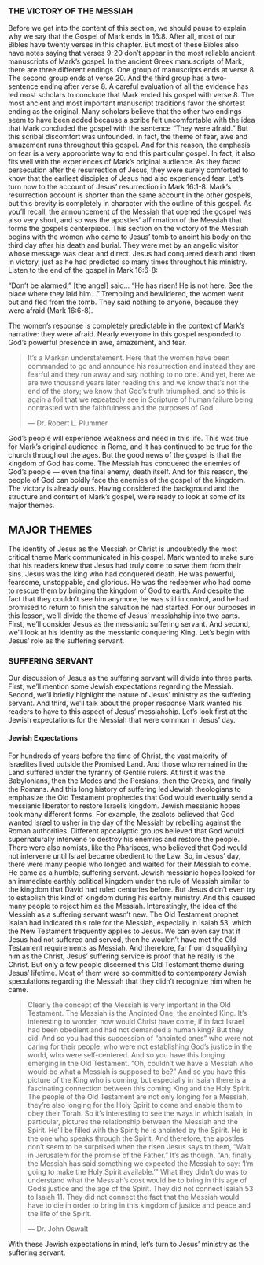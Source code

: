 ### THE VICTORY OF THE MESSIAH

Before we get into the content of this section, we should pause to explain why we say that the Gospel of Mark ends in 16:8. After all, most of our Bibles have twenty verses in this chapter. But most of these Bibles also have notes saying that verses 9-20 don’t appear in the most reliable ancient manuscripts of Mark’s gospel. 
	In the ancient Greek manuscripts of Mark, there are three different endings. One group of manuscripts ends at verse 8. The second group ends at verse 20. And the third group has a two-sentence ending after verse 8.
	A careful evaluation of all the evidence has led most scholars to conclude that Mark ended his gospel with verse 8. The most ancient and most important manuscript traditions favor the shortest ending as the original. 
	Many scholars believe that the other two endings seem to have been added because a scribe felt uncomfortable with the idea that Mark concluded the gospel with the sentence “They were afraid.” But this scribal discomfort was unfounded. In fact, the theme of fear, awe and amazement runs throughout this gospel. And for this reason, the emphasis on fear is a very appropriate way to end this particular gospel. In fact, it also fits well with the experiences of Mark’s original audience. As they faced persecution after the resurrection of Jesus, they were surely comforted to know that the earliest disciples of Jesus had also experienced fear. 
	Let’s turn now to the account of Jesus’ resurrection in Mark 16:1-8. Mark’s resurrection account is shorter than the same account in the other gospels, but this brevity is completely in character with the outline of this gospel. As you’ll recall, the announcement of the Messiah that opened the gospel was also very short, and so was the apostles’ affirmation of the Messiah that forms the gospel’s centerpiece. 
	This section on the victory of the Messiah begins with the women who came to Jesus’ tomb to anoint his body on the third day after his death and burial. They were met by an angelic visitor whose message was clear and direct. Jesus had conquered death and risen in victory, just as he had predicted so many times throughout his ministry. Listen to the end of the gospel in Mark 16:6-8:

“Don’t be alarmed,” [the angel] said… “He has risen! He is not here. See the place where they laid him...” Trembling and bewildered, the women went out and fled from the tomb. They said nothing to anyone, because they were afraid (Mark 16:6-8).

The women’s response is completely predictable in the context of Mark’s narrative: they were afraid. Nearly everyone in this gospel responded to God’s powerful presence in awe, amazement, and fear.

> It’s a Markan understatement. Here that the women have been commanded to go and announce his resurrection and instead they are fearful and they run away and say nothing to no one.  And yet, here we are two thousand years later reading this and we know that’s not the end of the story; we know that God’s truth triumphed, and so this is again a foil that we repeatedly see in Scripture of human failure being contrasted with the faithfulness and the purposes of God. 
> 
> —	Dr. Robert L. Plummer

God’s people will experience weakness and need in this life. This was true for Mark’s original audience in Rome, and it has continued to be true for the church throughout the ages. But the good news of the gospel is that the kingdom of God has come. The Messiah has conquered the enemies of God’s people — even the final enemy, death itself. And for this reason, the people of God can boldly face the enemies of the gospel of the kingdom. The victory is already ours.
	Having considered the background and the structure and content of Mark’s gospel, we’re ready to look at some of its major themes.



## MAJOR THEMES

The identity of Jesus as the Messiah or Christ is undoubtedly the most critical theme Mark communicated in his gospel. Mark wanted to make sure that his readers knew that Jesus had truly come to save them from their sins. Jesus was the king who had conquered death. He was powerful, fearsome, unstoppable, and glorious. He was the redeemer who had come to rescue them by bringing the kingdom of God to earth. And despite the fact that they couldn’t see him anymore, he was still in control, and he had promised to return to finish the salvation he had started.
For our purposes in this lesson, we’ll divide the theme of Jesus’ messiahship into two parts. First, we’ll consider Jesus as the messianic suffering servant. And second, we’ll look at his identity as the messianic conquering King. Let’s begin with Jesus’ role as the suffering servant.


### SUFFERING SERVANT

Our discussion of Jesus as the suffering servant will divide into three parts. First, we’ll mention some Jewish expectations regarding the Messiah. Second, we’ll briefly highlight the nature of Jesus’ ministry as the suffering servant. And third, we’ll talk about the proper response Mark wanted his readers to have to this aspect of Jesus’ messiahship. Let’s look first at the Jewish expectations for the Messiah that were common in Jesus’ day.	

#### Jewish Expectations

For hundreds of years before the time of Christ, the vast majority of Israelites lived outside the Promised Land. And those who remained in the Land suffered under the tyranny of Gentile rulers. At first it was the Babylonians, then the Medes and the Persians, then the Greeks, and finally the Romans. And this long history of suffering led Jewish theologians to emphasize the Old Testament prophecies that God would eventually send a messianic liberator to restore Israel’s kingdom.
	Jewish messianic hopes took many different forms. For example, the zealots believed that God wanted Israel to usher in the day of the Messiah by rebelling against the Roman authorities. Different apocalyptic groups believed that God would supernaturally intervene to destroy his enemies and restore the people. There were also nomists, like the Pharisees, who believed that God would not intervene until Israel became obedient to the Law. So, in Jesus’ day, there were many people who longed and waited for their Messiah to come. 
	He came as a humble, suffering servant. Jewish messianic hopes looked for an immediate earthly political kingdom under the rule of Messiah similar to the kingdom that David had ruled centuries before. But Jesus didn’t even try to establish this kind of kingdom during his earthly ministry. And this caused many people to reject him as the Messiah.
	Interestingly, the idea of the Messiah as a suffering servant wasn’t new. The Old Testament prophet Isaiah had indicated this role for the Messiah, especially in Isaiah 53, which the New Testament frequently applies to Jesus. We can even say that if Jesus had not suffered and served, then he wouldn’t have met the Old Testament requirements as Messiah. And therefore, far from disqualifying him as the Christ, Jesus’ suffering service is proof that he really is the Christ. But only a few people discerned this Old Testament theme during Jesus’ lifetime. Most of them were so committed to contemporary Jewish speculations regarding the Messiah that they didn’t recognize him when he came.

> Clearly the concept of the Messiah is very important in the Old Testament. The Messiah is the Anointed One, the anointed King. It’s interesting to wonder, how would Christ have come, if in fact Israel had been obedient and had not demanded a human king? But they did. And so you had this succession of “anointed ones” who were not caring for their people, who were not establishing God’s justice in the world, who were self-centered. And so you have this longing emerging in the Old Testament. “Oh, couldn’t we have a Messiah who would be what a Messiah is supposed to be?” And so you have this picture of the King who is coming, but especially in Isaiah there is a fascinating connection between this coming King and the Holy Spirit. The people of the Old Testament are not only longing for a Messiah, they’re also longing for the Holy Spirit to come and enable them to obey their Torah. So it’s interesting to see the ways in which Isaiah, in particular, pictures the relationship between the Messiah and the Spirit. He’ll be filled with the Spirit; he is anointed by the Spirit. He is the one who speaks through the Spirit. And therefore, the apostles don’t seem to be surprised when the risen Jesus says to them, “Wait in Jerusalem for the promise of the Father.” It’s as though, “Ah, finally the Messiah has said something we expected the Messiah to say: ‘I’m going to make the Holy Spirit available.’” What they didn’t do was to understand what the Messiah’s cost would be to bring in this age of God’s justice and the age of the Spirit. They did not connect Isaiah 53 to Isaiah 11. They did not connect the fact that the Messiah would have to die in order to bring in this kingdom of justice and peace and the life of the Spirit. 
> 
> —	Dr. John Oswalt

With these Jewish expectations in mind, let’s turn to Jesus’ ministry as the suffering servant.
